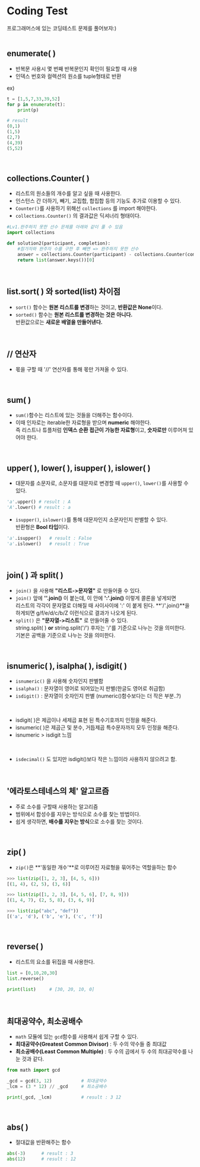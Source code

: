 # Coding Test
프로그래머스에 있는 코딩테스트 문제를 풀어보쟈:)
<br/><br/>

## enumerate( )
- 반복문 사용시 몇 번째 반복문인지 확인이 필요할 때 사용
- 인덱스 번호와 컬렉션의 원소를 tuple형태로 반환

ex)
```python
t = [1,5,7,33,39,52]
for p in enumerate(t):
    print(p)
```
```python
# result
(0,1)
(1,5)
(2,7)
(4,39)
(5,52)
```
<br/>

## collections.Counter( )
- 리스트의 원소들의 개수를 알고 싶을 때 사용한다.
- 인스턴스 간 더하기, 빼기, 교집합, 합집합 등의 기능도 추가로 이용할 수 있다.
- `Counter()`를 사용하기 위해선 `collections` 를 import 해야한다.
- `collections.Counter()` 의 결과값은 딕셔너리 형태이다.
```python
#Lv1.완주하지 못한 선수 문제를 아래와 같이 풀 수 있음
import collections

def solution2(participant, completion):
    #참가자와 완주자 수를 구한 후 빼면 => 완주하지 못한 선수
    answer = collections.Counter(participant) - collections.Counter(completion)
    return list(answer.keys())[0]
```
<br/>

## list.sort( ) 와 sorted(list) 차이점
- `sort()` 함수는 **원본 리스트를 변경**하는 것이고, **반환값은 None**이다.
- `sorted()` 함수는 **원본 리스트를 변경하는 것은 아니다.** <br/>
반환값으로는 **새로운 배열을 만들어낸다.**

<br/>

## // 연산자
- 몫을 구할 때 '//' 연산자를 통해 몫만 가져올 수 있다.

<br/>

## sum( )
- `sum()`함수는 리스트에 있는 것들을 더해주는 함수이다.
- 이때 인자로는 iterable한 자료형을 받으며 **numeric** 해야한다. <br>
즉 리스트나 튜플처럼 **인덱스 순환 접근이 가능한 자료형**이고, **숫자로만** 이루어져 있어야 한다.

<br/>

## upper( ), lower( ), isupper( ), islower( )
- 대문자를 소문자로, 소문자를 대문자로 변경할 때 `upper()`, `lower()`를 사용할 수 있다.
```python
'a'.upper() # result : A
'A'.lower() # result : a
```
- `isupper()`, `islower()`를 통해 대문자인지 소문자인지 판별할 수 있다.<br>
반환형은 **Bool 타입**이다.
```python
'a'.isupper()   # result : False
'a'.islower()   # result : True
```

<br>

## join( ) 과 split( )
- `join()` 을 사용해 **"리스트->문자열"** 로 만들어줄 수 있다.
- `join()` 앞에 **''.join()** 이 붙는데, 이 안에 **':'.join()** 이렇게 콜론을 넣게되면<br>
    리스트의 각각이 문자열로 더해질 때 사이사이에 ':' 이 붙게 된다.
    **'/'.join()**을 하게되면 g/f/e/d/c/b/Z 이런식으로 결과가 나오게 된다.
- `split()` 은 **"문자열->리스트"** 로 만들어줄 수 있다.<br>
    string.split( ) **or** string.split('/') 후자는 '/'를 기준으로 나누는 것을 의미한다.<br>
    기본은 공백을 기준으로 나누는 것을 의미한다.

<br>

## isnumeric( ), isalpha( ), isdigit( )
- `isnumeric()` 을 사용해 숫자인지 판별함
- `isalpha()` : 문자열이 영어로 되어있는지 판별(한글도 영어로 취급함)
- `isdigit()` : 문자열이 숫자인지 판별 (numeric()함수보다는 더 작은 부분..?)

<br>

- isdigit( )은 제곱이나 세제곱 표현 된 특수기호까지 인정을 해준다.
- isnumeric( )은 제곱근 및 분수, 거듭제곱 특수문자까지 모두 인정을 해준다.
- isnumeric > isdigit 느낌

<br>

- `isdecimal()` 도 있지만 isdigit()보다 작은 느낌이라 사용하지 않으려고 함. 

<br>

## '에라토스테네스의 체' 알고르즘
- 주로 소수를 구할때 사용하는 알고리즘
- 범위에서 합성수를 지우는 방식으로 소수를 찾는 방법이다.
- 쉽게 생각하면, **배수를 지우는 방식**으로 소수를 찾는 것이다.

<br>

## zip( )
- `zip()`은 **'동일한 개수'**로 이루어진 자료형을 묶어주는 역할을하는 함수
```python
>>> list(zip([1, 2, 3], [4, 5, 6]))
[(1, 4), (2, 5), (3, 6)]

>>> list(zip([1, 2, 3], [4, 5, 6], [7, 8, 9]))
[(1, 4, 7), (2, 5, 8), (3, 6, 9)]

>>> list(zip("abc", "def"))
[('a', 'd'), ('b', 'e'), ('c', 'f')]
```

<br>

## reverse( )
- 리스트의 요소를 뒤집을 때 사용한다.
```python
list = [0,10,20,30]
list.reverse()
 
print(list)     # [30, 20, 10, 0]
```

<br>

## 최대공약수, 최소공배수
- `math` 모듈에 있는 `gcd`함수를 사용해서 쉽게 구할 수 있다.
- **최대공약수(Greatest Common Divisor)** : 두 수의 약수들 중 최대값
- **최소공배수(Least Common Multiple)** : 두 수의 곱에서 두 수의 최대공약수를 나눈 것과 같다.
```python
from math import gcd

_gcd = gcd(3, 12)           # 최대공약수
_lcm = (3 * 12) // _gcd     # 최소공배수

print(_gcd, _lcm)           # result : 3 12
```

<br>

## abs( )
- 절대값을 반환해주는 함수
```python
abs(-3)      # result : 3
abs(12)      # result : 12
```